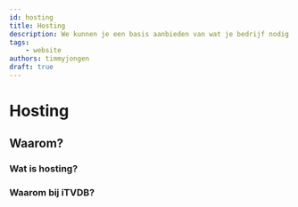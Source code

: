 ```yaml
---
id: hosting
title: Hosting
description: We kunnen je een basis aanbieden van wat je bedrijf nodig heeft!
tags:
    - website
authors: timmyjongen
draft: true
---
```


# Hosting

## Waarom?

### Wat is hosting?

### Waarom bij iTVDB?

